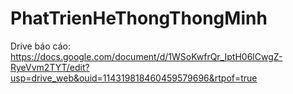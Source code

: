 # PhatTrienHeThongThongMinh
Drive báo cáo: https://docs.google.com/document/d/1WSoKwfrQr_IptH06lCwgZ-RyeVvm2TYT/edit?usp=drive_web&ouid=114319818460459579696&rtpof=true
